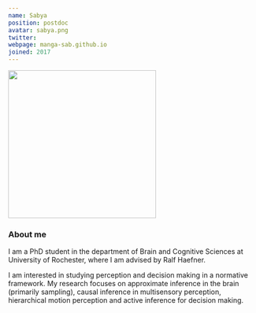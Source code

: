 ```yaml
---
name: Sabya
position: postdoc
avatar: sabya.png
twitter:
webpage: manga-sab.github.io
joined: 2017
---
```


<img width="300" src="{{site.baseurl}}/images/people/{{page.avatar}}" data-action="zoom">

### About me

I am a PhD student in the department of Brain and Cognitive Sciences at University of Rochester, where I am advised by Ralf Haefner.

I am interested in studying perception and decision making in a normative framework. My research focuses on approximate inference in the brain (primarily sampling), causal inference in multisensory perception, hierarchical motion perception and active inference for decision making.
